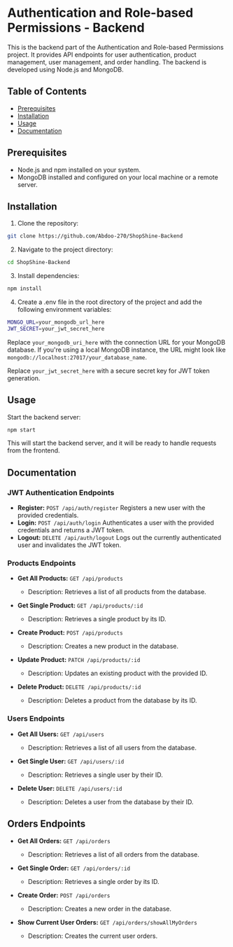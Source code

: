 # Authentication and Role-based Permissions - Backend

This is the backend part of the Authentication and Role-based Permissions project. It provides API endpoints for user authentication, product management, user management, and order handling. The backend is developed using Node.js and MongoDB.

## Table of Contents

- [Prerequisites](#prerequisites)
- [Installation](#installation)
- [Usage](#usage)
- [Documentation](#documentation)

## Prerequisites

- Node.js and npm installed on your system.
- MongoDB installed and configured on your local machine or a remote server.

## Installation

1. Clone the repository:

```bash
git clone https://github.com/Abdoo-270/ShopShine-Backend
```

2. Navigate to the project directory:

```bash
cd ShopShine-Backend
```

3. Install dependencies:

```bash
npm install
```

4. Create a .env file in the root directory of the project and add the following environment variables:

```bash
MONGO_URL=your_mongodb_url_here
JWT_SECRET=your_jwt_secret_here
```

Replace `your_mongodb_uri_here` with the connection URL for your MongoDB database. If you're using a local MongoDB instance, the URL might look like `mongodb://localhost:27017/your_database_name`.

Replace `your_jwt_secret_here` with a secure secret key for JWT token generation.

## Usage

Start the backend server:

```bash
npm start
```

This will start the backend server, and it will be ready to handle requests from the frontend.

## Documentation

### JWT Authentication Endpoints

- **Register:** `POST /api/auth/register`
  Registers a new user with the provided credentials.
- **Login:** `POST /api/auth/login`
  Authenticates a user with the provided credentials and returns a JWT token.
- **Logout:** `DELETE /api/auth/logout`
  Logs out the currently authenticated user and invalidates the JWT token.

### Products Endpoints

- **Get All Products:** `GET /api/products`

  - Description: Retrieves a list of all products from the database.

- **Get Single Product:** `GET /api/products/:id`

  - Description: Retrieves a single product by its ID.

- **Create Product:** `POST /api/products`

  - Description: Creates a new product in the database.

- **Update Product:** `PATCH /api/products/:id`

  - Description: Updates an existing product with the provided ID.

- **Delete Product:** `DELETE /api/products/:id`
  - Description: Deletes a product from the database by its ID.

### Users Endpoints

- **Get All Users:** `GET /api/users`

  - Description: Retrieves a list of all users from the database.

- **Get Single User:** `GET /api/users/:id`

  - Description: Retrieves a single user by their ID.

- **Delete User:** `DELETE /api/users/:id`
  - Description: Deletes a user from the database by their ID.

## Orders Endpoints

- **Get All Orders:** `GET /api/orders`

  - Description: Retrieves a list of all orders from the database.

- **Get Single Order:** `GET /api/orders/:id`

  - Description: Retrieves a single order by its ID.

- **Create Order:** `POST /api/orders`

  - Description: Creates a new order in the database.

- **Show Current User Orders:** `GET /api/orders/showAllMyOrders`
  - Description: Creates the current user orders.
